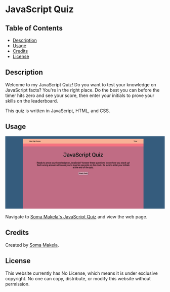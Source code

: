 # JavaScript Quiz

## Table of Contents

* [Description](#description)
* [Usage](#usage)
* [Credits](#credits)
* [License](#license)

## Description

Welcome to my JavaScript Quiz! Do you want to test your knowledge on JavaScript facts? You're in the right place. Do the best you can before the timer hits zero and see your score, then enter your initials to prove your skills on the leaderboard. 

This quiz is written in JavaScript, HTML, and CSS.

## Usage

![Soma Makela's JavaScript Quiz](./assets/images/javascript-quiz.png)

Navigate to [Soma Makela's JavaScript Quiz](https://smakela13.github.io/javascript-quiz/index.html) and view the web page.

## Credits

Created by [Soma Makela](https://github.com/smakela13).

## License

This website currently has No License, which means it is under exclusive copyright. No one can copy, distribute, or modify this website without permission.
